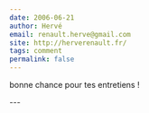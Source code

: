 ```yaml
---
date: 2006-06-21
author: Hervé
email: renault.herve@gmail.com
site: http://herverenault.fr/
tags: comment
permalink: false
---
```


<p>bonne chance pour tes entretiens !<br />
</p>
---